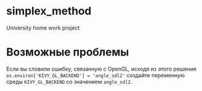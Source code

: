 # simplex_method
University home work project

# Возможные проблемы
Если вы словили ошибку, связанную с OpenGL, исходя из этого решения
`os.environ['KIVY_GL_BACKEND'] = 'angle_sdl2'`
создайте переменную среды
`KIVY_GL_BACKEND` со значением `angle_sdl2`.

